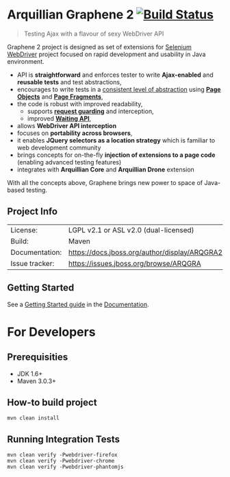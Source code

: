 Arquillian Graphene 2 [![Build Status](https://buildhive.cloudbees.com/job/arquillian/job/arquillian-graphene/badge/icon)](https://buildhive.cloudbees.com/job/arquillian/job/arquillian-graphene/)
=====================

> Testing Ajax with a flavour of sexy WebDriver API


Graphene 2 project is designed as set of extensions for [Selenium WebDriver](http://docs.seleniumhq.org/) project focused on rapid development and usability in Java environment.

* API is **straightforward** and enforces tester to write **Ajax-enabled** and **reusable tests** and test abstractions,
* encourages to write tests in a [consistent level of abstraction](https://docs.jboss.org/author/display/ARQGRA2/Page+Abstractions) using [**Page Objects**](https://docs.jboss.org/author/display/ARQGRA2/Page+Objects) and [**Page Fragments**](https://docs.jboss.org/author/display/ARQGRA2/Page+Fragments),
* the code is robust with improved readability,
  * supports [**request guarding**](https://docs.jboss.org/author/display/ARQGRA2/Request+Guards) and interception,
  * improved [**Waiting API**](https://docs.jboss.org/author/display/ARQGRA2/Graphene+Utility+Class#GrapheneUtilityClass-Waitings),
* allows **WebDriver API interception**
* focuses on **portability across browsers**,
* it enables **JQuery selectors as a location strategy** which is familiar to web development community
* brings concepts for on-the-fly **injection of extensions to a page code** (enabling advanced testing features)
* integrates with **Arquillian Core** and **Arquillian Drone** extension

With all the concepts above, Graphene brings new power to space of Java-based testing.

Project Info
------------

<table>
    <tr>
        <td>License:</td>
        <td>LGPL v2.1 or ASL v2.0 (dual-licensed)</td>
    </tr>
    <tr>
        <td>Build:</td>
        <td>Maven</td>
    </tr>
    <tr>
        <td>Documentation:</td>
        <td><a href="https://docs.jboss.org/author/display/ARQGRA2">https://docs.jboss.org/author/display/ARQGRA2</a></td>
    </tr>
    <tr>
        <td>Issue tracker:</td>
        <td><a href="https://issues.jboss.org/browse/ARQGRA">https://issues.jboss.org/browse/ARQGRA</a></td>
    </tr>
</table>


Getting Started
---------------

See a [Getting Started guide](https://docs.jboss.org/author/display/ARQGRA2/Getting+Started) in the [Documentation](https://docs.jboss.org/author/display/ARQGRA2/Home).


For Developers
==============

Prerequisities
--------------

* JDK 1.6+
* Maven 3.0.3+


How-to build project
--------------------

    mvn clean install

Running Integration Tests
-------------------------
    
    mvn clean verify -Pwebdriver-firefox
    mvn clean verify -Pwebdriver-chrome
    mvn clean verify -Pwebdriver-phantomjs
